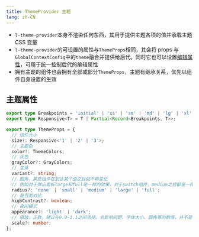 ```yaml
---
title: ThemeProvider 主题
lang: zh-CN
---
```


- `l-theme-provider`本身不渲染任何东西，其用于提供主题各项的值并承载主题 CSS 变量
- `l-theme-provider`的可设置的属性与`ThemeProps`相同，其会将 props 与`GlobalContextConfig`中的`theme`融合并提供给后代。同时它也可以设置[编辑属性](/guides/inherit/#编辑状态继承)，可用于统一控制后代的编辑属性
- 拥有主题的组件也会拥有全部或部分`ThemeProps`，主题有继承关系，优先以组件自身设置的生效

## 主题属性

```ts
export type Breakpoints = 'initial' | 'xs' | 'sm' | 'md' | 'lg' | 'xl';
export type Responsive<T> = T | Partial<Record<Breakpoints, T>>;

export type ThemeProps = {
  // 组件大小
  size?: Responsive<'1' | '2' | '3'>;
  // 主题色
  color?: ThemeColors;
  // 灰色
  grayColor?: GrayColors;
  // 变体
  variant?: string;
  // 圆角，某些组件在到达某个值之后就不再变化
  // 例如对于弹出面板large和full是一样的效果，对于switch组件，medium之后都是一样的效果
  radius?: 'none' | 'small' | 'medium' | 'large' | 'full';
  // 是否高对比
  highContrast?: boolean;
  // 夜间模式
  appearance?: 'light' | 'dark';
  // 缩放，正数，建议在0.9~1.1之间选择。会影响间距、字体大小、圆角等的数值，并不是transform: scale
  scale?: number;
};
```
